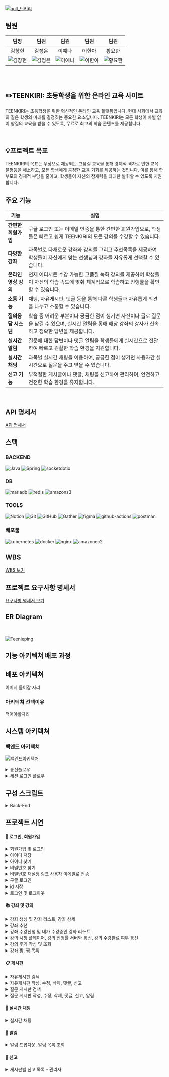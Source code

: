 [![null_틴키리](https://github.com/user-attachments/assets/08a561c5-f43c-4d95-a8ff-13dfd638a6af)](https://www.teenkiri.site/)


## 팀원

<center>
  
| 팀장 | 팀원 | 팀원 | 팀원 | 팀원 |
|:------:|:------:|:------:|:------:|:------:|
| 김창현 | 김정은 | 이예나 | 이한아 | 황요한 |
| ![김창현](https://github.com/user-attachments/assets/6cbde653-2dc2-41bc-967b-98c385ca0324) | ![김정은](https://github.com/user-attachments/assets/39f023ed-c272-4218-b11c-c03c2c51ed5e) | ![이예나](https://github.com/user-attachments/assets/50ca9133-e2ab-4d45-b4ee-200bc1f21f31) | ![이한아](https://github.com/user-attachments/assets/29f30df2-465e-45e3-925a-c84bdb003a72) | ![황요한](https://github.com/user-attachments/assets/f69d21a0-496b-46e3-b380-3443a905a791) |

</center>
<br><br>

## ✏️TEENKIRI: 초등학생을 위한 온라인 교육 사이트

TEENKIRI는 초등학생을 위한 혁신적인 온라인 교육 플랫폼입니다. 현대 사회에서 교육의 질은 학생의 미래를 결정짓는 중요한 요소입니다. TEENKIRI는 모든 학생이 차별 없이 양질의 교육을 받을 수 있도록, 무료로 최고의 학습 콘텐츠를 제공합니다.

<br>

## 💡프로젝트 목표

TEENKIRI의 목표는 무상으로 제공되는 고품질 교육을 통해 경제적 격차로 인한 교육 불평등을 해소하고, 모든 학생에게 공정한 교육 기회를 제공하는 것입니다. 이를 통해 학부모의 경제적 부담을 줄이고, 학생들이 자신의 잠재력을 최대한 발휘할 수 있도록 지원합니다.
<br>


## 주요 기능

| 기능 | 설명 |
|------|------|
| **간편한 회원가입** | 구글 로그인 또는 이메일 인증을 통한 간편한 회원가입으로, 학생들은 빠르고 쉽게 TEENKIRI의 모든 강의를 수강할 수 있습니다. |
| **다양한 강좌** | 과목별로 다채로운 강좌와 강의를 그리고 추천목록을 제공하여 학생들이 자신에게 맞는 선생님과 강좌를 자유롭게 선택할 수 있습니다. |
| **온라인 영상 강의** | 언제 어디서든 수강 가능한 고품질 녹화 강의를 제공하여 학생들이 자신의 학습 속도에 맞춰 체계적으로 학습하고 진행률을 확인할 수 있습니다. |
| **소통 기능** | 채팅, 자유게시판, 댓글 등을 통해 다른 학생들과 자유롭게 의견을 나누고 소통할 수 있습니다. |
| **질의응답 시스템** | 학습 중 어려운 부분이나 궁금한 점이 생기면 사진이나 글로 질문을 남길 수 있으며, 실시간 알림을 통해 해당 강좌의 강사가 신속하고 정확한 답변을 제공합니다. |
| **실시간 알림** | 질문에 대한 답변이나 댓글 알림을 학생들에게 실시간으로 전달하여 빠르고 원활한 학습 환경을 지원합니다. |
| **실시간 채팅** | 과목별 실시간 채팅을 이용하여, 궁금한 점이 생기면 사용자간 실시간으로 질문을 주고 받을 수 있습니다. |
| **신고 기능** | 부적절한 게시글이나 댓글, 채팅을 신고하여 관리하며, 안전하고 건전한 학습 환경을 유지합니다. |
<br>

## API 명세서
[API 명세서](https://www.notion.so/ara-boka/fc5d0810549e4d1b824bbbaba4e4a317?v=7d45cf341d364c86aaf799a90e747692&pvs=4)

## 스택

### BACKEND
![Java](https://img.shields.io/badge/java-007396?style=for-the-badge&logo=java&logoColor=white)
![Spring](https://img.shields.io/badge/spring-6DB33F?style=for-the-badge&logo=spring&logoColor=white)
![socketdotio](https://img.shields.io/badge/socketdotio-010101?style=for-the-badge)


###  DB
![mariadb](https://img.shields.io/badge/mariadb-003545?style=for-the-badge&logo=mariadb&logoColor=white)
![redis](https://img.shields.io/badge/redis-FF4438?style=for-the-badge)
![amazons3](https://img.shields.io/badge/amazons3-569A31?style=for-the-badge)

### TOOLS
![Notion](https://img.shields.io/badge/notion-181717?style=for-the-badge&logo=notion&logoColor=white)
![Git](https://img.shields.io/badge/git-F05032?style=for-the-badge&logo=git&logoColor=white)
![GitHub](https://img.shields.io/badge/Github-181717?style=for-the-badge&logo=Github&logoColor=white)
![Gather](https://img.shields.io/badge/gather-2F5EF5?style=for-the-badge)
![figma](https://img.shields.io/badge/figma-2F5EF5?style=for-the-badge)
![github-actions](https://img.shields.io/badge/github%20actions-2088FF?style=for-the-badge)
![postman](https://img.shields.io/badge/postman-F05032?style=for-the-badge&logo=postman&logoColor=white)

### 배포툴

![kubernetes](https://img.shields.io/badge/kubernetes-326CE5?style=for-the-badge&logo=kubernetes&logoColor=white)
![docker](https://img.shields.io/badge/docker-2496ED?style=for-the-badge&logo=docker&logoColor=white)
![nginx](https://img.shields.io/badge/nginx-009639?style=for-the-badge&logo=nginx&logoColor=white)
![amazonec2](https://img.shields.io/badge/amazonec2-FF9900?style=for-the-badge&logo=amazonec2&logoColor=white)

## WBS

[WBS 보기](https://docs.google.com/spreadsheets/d/120qVjj7PFPoHNYqx8IHpAQztUI7F3E29oSD8xP9Lv3Y/edit?pli=1&gid=95638865#gid=95638865)

## 프로젝트 요구사항 명세서

[요구사항 명세서 보기](https://docs.google.com/spreadsheets/d/120qVjj7PFPoHNYqx8IHpAQztUI7F3E29oSD8xP9Lv3Y/edit?pli=1&gid=0#gid=0)
<br>

## ER Diagram
<br>

![Teenieping](https://github.com/user-attachments/assets/e7a4b2f6-ba62-4fcf-b8f1-b076d0db859d)


## 기능 아키텍쳐 배포 과정
## 배포 아키텍쳐
이미지 들어갈 자리

### 아키텍쳐 선택이유
적어야할자리


## 시스템 아키텍쳐
### 백엔드 아키텍쳐
![백엔드아키텍쳐](https://github.com/user-attachments/assets/53f6f1eb-13c2-46de-951d-059a298a2b5e)

<details>
  <summary>통신플로우</summary>
  <img src="https://github.com/user-attachments/assets/a5c9e695-5d42-4d8c-bf0f-0e2914bcd0cf">
  <img src="https://github.com/user-attachments/assets/8b8a8a56-00da-402b-8d8e-d187f81f008c">
  <img src="https://github.com/user-attachments/assets/ced481be-325d-4dcb-b52b-826d4e9065c4">
</details>

<details>
  <summary> 세션 로그인 플로우</summary>
  <img src="">
</details>

## 구성 스크립트

<details>
  <summary> Back-End</summary>
  <details>
    <summary>teenkiri_k8s.yml</summary>
    
      name: deploy ordersystem with k8s
      on:
        push:
          branches:
            - main
      jobs:
        build-and-deploy:
          runs-on: ubuntu-latest
          steps:
            - name: checkout github (source code checkout)
              uses: actions/checkout@v2
            
            - name: install kubectl
              uses: azure/setup-kubectl@v3
              with:
                version: "v1.25.9"
              id: install

            - name: configure aws (key setting)
              uses: aws-actions/configure-aws-credentials@v1
              with:
                aws-access-key-id: ${{secrets.AWS_KEY}}
                aws-secret-access-key: ${{secrets.AWS_SECRET}}
                aws-region: ap-northeast-2

            - name: update cluster information
              run : aws eks update-kubeconfig --name teenkiri-cluster --region ap-northeast-2

            - name: login ECR
              id: login-ecr
              uses: aws-actions/amazon-ecr-login@v1

            - name: build and push docker images to ecr (env:변수명지정)
              env:
                REGISTRY: 346903264902.dkr.ecr.ap-northeast-2.amazonaws.com
                REPOSITORY: teenkiri
              run: |
                docker build -t $REGISTRY/$REPOSITORY:latest -f ./Dockerfile .
                docker push $REGISTRY/$REPOSITORY:latest

            - name: eks kubectl apply
              run: |
                kubectl apply -f ./k8s/teenkiri_depl.yml
                kubectl rollout restart deployment teenkiri-deployment -n teenkiri
              

  </details>

  <details>
    <summary> certificate.yml</summary>

      apiVersion: cert-manager.io/v1
      kind: ClusterIssuer
      metadata:
        name: letsencrypt-prod
      spec:
        acme:
          # 인증서 서버 주소. 해당 서버의 리소스를 통해 인증서 발행
          server: https://acme-v02.api.letsencrypt.org/directory
          email: snikuz12@naver.com
          privateKeySecretRef:
            name: letsencrypt-prod
          solvers:
          - http01:
              ingress:
                class: nginx
      # 3. Certificate 생성
      ---
      apiVersion: cert-manager.io/v1
      kind: Certificate
      metadata:
        name: teenkiri-com-tls
        namespace: teenkiri
      spec:
        secretName: teenkiri-com-tls
        duration: 2160h # 90일
        renewBefore: 36h # 15일전에 갱신
        issuerRef:
          name: letsencrypt-prod
          kind: ClusterIssuer
        commonName: server.teenkiri.site
        dnsNames:
          - server.teenkiri.site
      
  </details>

  <details>
    <summary> teenkiri_depl.yml</summary>
    
    apiVersion: apps/v1
    kind: Deployment
    metadata:
      name: teenkiri-deployment
      namespace: teenkiri
    spec:
      replicas: 3
      selector:
        matchLabels:
          app: teenkiri
      template:
        metadata:
          labels:
            app: teenkiri
        spec:
          containers:
            - name: teenkiri
              image: 346903264902.dkr.ecr.ap-northeast-2.amazonaws.com/teenkiri:latest
              ports:
                - containerPort: 8080
              resources:
                limits:
                  cpu: "1"
                  memory: "500Mi"
                requests:
                  cpu: "0.5"
                  memory: "500Mi"

              env:
                - name: REDIS_HOST
                  valueFrom:
                    secretKeyRef:
                      key: REDIS_HOST
                      name: teenkiri-app-secrets
                - name: REDIS_PORT
                  valueFrom:
                    secretKeyRef:
                      key: REDIS_PORT
                      name: teenkiri-app-secrets
                - name: DB_HOST
                  valueFrom:
                    secretKeyRef:
                      key: DB_HOST
                      name: teenkiri-app-secrets
                - name: DB_USERNAME
                  valueFrom:
                    secretKeyRef:
                      key: DB_USERNAME
                      name: teenkiri-app-secrets
                - name: DB_PASSWORD
                  valueFrom:
                    secretKeyRef:
                      key: DB_PASSWORD
                      name: teenkiri-app-secrets
                - name: JWT_SECRET
                  valueFrom:
                    secretKeyRef:
                      key: JWT_SECRET
                      name: teenkiri-app-secrets
                - name: JWT_SECRET_RT
                  valueFrom:
                    secretKeyRef:
                      key: JWT_SECRET_RT
                      name: teenkiri-app-secrets
                - name: AWS_ACCESS_KEY
                  valueFrom:
                    secretKeyRef:
                      key: AWS_ACCESS_KEY
                      name: teenkiri-app-secrets
                - name: AWS_SECRET_KEY
                  valueFrom:
                    secretKeyRef:
                      key: AWS_SECRET_KEY
                      name: teenkiri-app-secrets
                - name: JWT_TIME
                  valueFrom:
                    secretKeyRef:
                      key: JWT_TIME
                      name: teenkiri-app-secrets
                - name: JWT_TIME_RT
                  valueFrom:
                    secretKeyRef:
                      key: JWT_TIME_RT
                      name: teenkiri-app-secrets
                - name: GOOGLE_TOKEN
                  valueFrom:
                    secretKeyRef:
                      key: GOOGLE_TOKEN
                      name: teenkiri-app-secrets
                - name: GOOGLE_SECRET
                  valueFrom:
                    secretKeyRef:
                      key: GOOGLE_SECRET
                      name: teenkiri-app-secrets
                - name: KAKAO_TOKEN
                  valueFrom:
                    secretKeyRef:
                      key: KAKAO_TOKEN
                      name: teenkiri-app-secrets
                - name: KAKAO_SECRET
                  valueFrom:
                    secretKeyRef:
                      key: KAKAO_SECRET
                      name: teenkiri-app-secrets
                - name: NAVER_TOKEN
                  valueFrom:
                    secretKeyRef:
                      key: NAVER_TOKEN
                      name: teenkiri-app-secrets
                - name: NAVER_SECRET
                  valueFrom:
                    secretKeyRef:
                      key: NAVER_SECRET
                      name: teenkiri-app-secrets
                - name: AUTH_HOST
                  valueFrom:
                    secretKeyRef:
                      key: AUTH_HOST
                      name: teenkiri-app-secrets
                - name: AUTH_PORT
                  valueFrom:
                    secretKeyRef:
                      key: AUTH_PORT
                      name: teenkiri-app-secrets
                - name: AUTH_EMAIL
                  valueFrom:
                    secretKeyRef:
                      key: AUTH_EMAIL
                      name: teenkiri-app-secrets
                - name: AUTH_KEY
                  valueFrom:
                    secretKeyRef:
                      key: AUTH_KEY
                      name: teenkiri-app-secrets
                - name: BUCKET
                  valueFrom:
                    secretKeyRef:
                      key: BUCKET
                      name: teenkiri-app-secrets

  </details>

  <details>
    <summary> teenkiri_ingress.yml</summary>

    apiVersion: networking.k8s.io/v1
    kind: Ingress
    metadata:
      name: teenkiri-ingress
      namespace: teenkiri
      annotations:
        nginx.ingress.kubernetes.io/proxy-body-size: "3G"
        nginx.ingress.kubernetes.io/client-body-buffer-size: "3G"
        nginx.ingress.kubernetes.io/affinity: "cookie"  # 세션 스티키니스 활성화
        nginx.ingress.kubernetes.io/session-cookie-name: "teenkiri-session"  # 세션 쿠키 이름
        nginx.ingress.kubernetes.io/session-cookie-hash: "sha1"  # 쿠키 해시 알고리즘
        kubernetes.io/ingress.class: nginx
        cert-manager.io/cluster-issuer: letsencrypt-prod
    spec:
      tls:
        - hosts:
            - "server.teenkiri.site"
          secretName: teenkiri-com-tls
      rules:
        - host: server.teenkiri.site
          http:
            paths:
              - path: /
                pathType: Prefix
                backend:
                  service:
                    name: teenkiri-service
                    port:
                      number: 80
  </details>

  <details>
    <summary>teenkiri_service.yml</summary>

    apiVersion: v1
    kind: Service
    metadata:
      name: teenkiri-service
      namespace: teenkiri  
    spec:
      type: ClusterIP
      ports:
        - name: http
          port: 80
          targetPort: 8080
        - name: tomcat
          port: 8090
          targetPort: 8090
      selector:
        app: teenkiri

  </details>

  <details>
    <summary> Configmap.yml</summary>
    
    apiVersion: v1
    kind: ConfigMap
    metadata:
      name: nginx-configuration
      namespace: ingress-nginx
    data:
      proxy-body-size: "3G"
      client-body-buffer-size: "3G"   
  </details>
</details>


## 프로젝트 시연

#### 👤 로그인, 회원가입
<details>
  <summary>회원가입 및 로그인</summary>
  <img src="https://github.com/user-attachments/assets/4cc8f76e-4b72-4a83-a12b-d6811b53b024">
</details>

<details>
  <summary>아이디 저장</summary>
  <img src="https://github.com/user-attachments/assets/271e8b47-4686-4949-9ee8-fd7c3d98414a">
</details>

<details>
  <summary>아이디 찾기</summary>
  <img src="https://github.com/user-attachments/assets/8dc01686-587a-4ae7-94ce-c8c9ef840a33">
</details>

<details>
  <summary>비밀번호 찾기</summary>
  <img src = "https://github.com/user-attachments/assets/31659318-a183-4825-9c6c-1a1f4fe5d9e3">
</details>

<details>
  <summary>비밀번호 재설정 링크 사용자 이메일로 전송</summary>
  <img width="1170" alt="비밀번호_재설정_링크" src="https://github.com/user-attachments/assets/d1d59ff7-ec19-4d0b-ae60-9d00ccc7128c">
</details>

<details>
  <summary>구글 로그인</summary>
<img src = "https://github.com/user-attachments/assets/6adbcfab-2034-4241-af68-9a29ea2bd0ad">
</details>

<details>
  <summary>id 저장</summary>
  <img src = "https://github.com/user-attachments/assets/f0aba189-fd64-4381-b8ce-dec71f413cb9">
</details>

<details>
  <summary>로그인 및 로그아웃</summary>
<br>
<summary>로그인</summary>
<img src ="https://github.com/user-attachments/assets/a2f71dc3-a939-4c40-a3da-964b0ed6dd87">
<br>
  <summary>로그아웃</summary>
<img src ="https://github.com/user-attachments/assets/ac47c3f1-f6d9-44c4-8c3f-d10393a46e89">
</details>

#### 📚 강좌 및 강의

<details>
  <summary>강좌 생성 및 강좌 리스트, 강좌 상세</summary>
  <img src="https://github.com/user-attachments/assets/531492fd-d958-40b2-ae54-912b8159e80c">
</details>

<details>
  <summary>강좌 추천</summary>
  <img src="https://github.com/user-attachments/assets/99f3a64f-570b-4c38-bf96-32972a88d6b2">
</details>

<details>
  <summary>강좌 수강신청 및 내가 수강중인 강좌 리스트</summary>
  <img src="https://github.com/user-attachments/assets/f968dfa0-8316-4fe1-8649-674f50c10ac5">
</details>

<details>
  <summary>강의 시청 플레이어, 강의 진행률 서버와 통신, 강의 수강완료 여부 통신</summary>
  <img src= "https://github.com/user-attachments/assets/f7ff0202-637b-4e0b-a25a-606fc532c506">
</details>

<details>
  <summary>강의 후기 작성 및 조회</summary>
  <img src="https://github.com/user-attachments/assets/ff13b853-5ae3-4912-9e99-fa06d87a334c" alt="별점 및 후기">
</details>

<details>
  <summary>강좌 찜, 찜 목록</summary>
  <img src="https://github.com/user-attachments/assets/f5046e16-c634-42a8-a4fd-f6477be81e82">
</details>


#### 📋 게시판

<details>
  <summary>자유게시판 검색</summary>
  <img src="https://github.com/user-attachments/assets/9d2d7b5b-ebe9-4a41-9783-ffd881b72362">
</details>

<details>
  <summary>자유게시판 작성, 수정, 삭제, 댓글, 신고</summary>
  <img src = "https://github.com/user-attachments/assets/bb5b3ce2-22ad-430d-91f9-4a63035acc82">
</details>

<details>
  <summary>질문 게시판 검색</summary>
  <img src = "https://github.com/user-attachments/assets/d21a2480-c7b3-4cf0-bfff-f376c90677e9">
</details>

<details>
  <summary>질문 게시판 작성, 수정, 삭제, 댓글, 신고, 알림</summary>
  <img src= "https://github.com/user-attachments/assets/849eccc6-42da-4238-bc25-e9f3e112923e">
</details>

#### 💬 실시간 채팅

<details>
  <summary>실시간 채팅</summary>
  <img src= "https://github.com/user-attachments/assets/c73dcbd6-9cff-46b1-88f5-4486eb3f6eed">
</details>

#### 🔔 알림

<details>
  <summary>알림 드롭다운, 알림 목록 조회</summary>
  <img src = "https://github.com/user-attachments/assets/5b904e40-f5b0-4864-ae66-4903ea1d1532">
</details>

#### 🚨 신고

<details>
  <summary>게시판별 신고 목록 - 관리자</summary>
  <img src= "https://github.com/user-attachments/assets/3fc0e9f5-54ba-4c33-88fa-be6c36749ea1">
</details>

